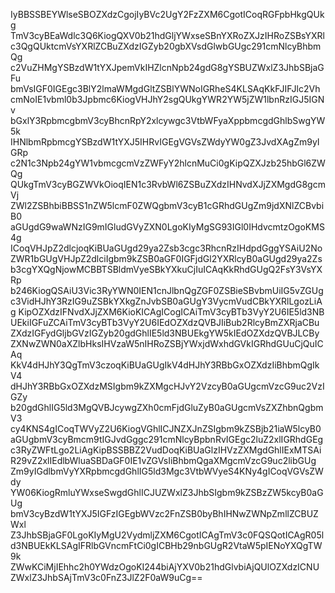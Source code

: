 IyBBSSBEYWlseSBOZXdzCgojIyBVc2UgY2FzZXM6CgotICoqRGFpbHkgQUkg
TmV3cyBEaWdlc3Q6KiogQXV0b21hdGljYWxseSBnYXRoZXJzIHRoZSBsYXRl
c3QgQUktcmVsYXRlZCBuZXdzIGZyb20gbXVsdGlwbGUgc291cmNlcyBhbmQg
c2VuZHMgYSBzdW1tYXJpemVkIHZlcnNpb24gdG8gYSBUZWxlZ3JhbSBjaGFu
bmVsIGF0IGEgc3BlY2lmaWMgdGltZSBlYWNoIGRheS4KLSAqKkFJIFJlc2Vh
cmNoIE1vbml0b3Jpbmc6KiogVHJhY2sgQUkgYWR2YW5jZW1lbnRzIGJ5IGNv
bGxlY3RpbmcgbmV3cyBhcnRpY2xlcywgc3VtbWFyaXppbmcgdGhlbSwgYW5k
IHNlbmRpbmcgYSBzdW1tYXJ5IHRvIGEgVGVsZWdyYW0gZ3JvdXAgZm9yIGRp
c2N1c3Npb24gYW1vbmcgcmVzZWFyY2hlcnMuCi0gKipQZXJzb25hbGl6ZWQg
QUkgTmV3cyBGZWVkOioqIEN1c3RvbWl6ZSBuZXdzIHNvdXJjZXMgdG8gcmVj
ZWl2ZSBhbiBBSS1nZW5lcmF0ZWQgbmV3cyB1cGRhdGUgZm9jdXNlZCBvbiB0
aGUgdG9waWNzIG9mIGludGVyZXN0LgoKIyMgSG93IGl0IHdvcmtzOgoKMS4g
ICoqVHJpZ2dlcjoqKiBUaGUgd29ya2Zsb3cgc3RhcnRzIHdpdGggYSAiU2No
ZWR1bGUgVHJpZ2dlciIgbm9kZSB0aGF0IGFjdGl2YXRlcyB0aGUgd29ya2Zs
b3cgYXQgNjowMCBBTSBldmVyeSBkYXkuCjIuICAqKkRhdGUgQ2FsY3VsYXRp
b246KiogQSAiU3Vic3RyYWN0IEN1cnJlbnQgZGF0ZSBieSBvbmUiIG5vZGUg
c3VidHJhY3RzIG9uZSBkYXkgZnJvbSB0aGUgY3VycmVudCBkYXRlLgozLiAg
KipOZXdzIFNvdXJjZXM6KioKICAgICogICAiTmV3cyBTb3VyY2U6IE5ld3NB
UEkiIGFuZCAiTmV3cyBTb3VyY2U6IEdOZXdzQVBJIiBub2RlcyBmZXRjaCBu
ZXdzIGFydGljbGVzIGZyb20gdGhlIE5ld3NBUEkgYW5kIEdOZXdzQVBJLCBy
ZXNwZWN0aXZlbHksIHVzaW5nIHRoZSBjYWxjdWxhdGVkIGRhdGUuCjQuICAq
KkV4dHJhY3QgTmV3czoqKiBUaGUgIkV4dHJhY3RBbGxOZXdzIiBhbmQgIkV4
dHJhY3RBbGxOZXdzMSIgbm9kZXMgcHJvY2VzcyB0aGUgcmVzcG9uc2VzIGZy
b20gdGhlIG5ld3MgQVBJcywgZXh0cmFjdGluZyB0aGUgcmVsZXZhbnQgbmV3
cy4KNS4gICoqTWVyZ2U6KiogVGhlICJNZXJnZSIgbm9kZSBjb21iaW5lcyB0
aGUgbmV3cyBmcm9tIGJvdGggc291cmNlcyBpbnRvIGEgc2luZ2xlIGRhdGEg
c3RyZWFtLgo2LiAgKipBSSBBZ2VudDoqKiBUaGlzIHVzZXMgdGhlIExMTSAi
R29vZ2xlIEdlbWluaSBDaGF0IE1vZGVsIiBhbmQgaXMgcmVzcG9uc2libGUg
Zm9yIGdlbmVyYXRpbmcgdGhlIG5ld3Mgc3VtbWVyeS4KNy4gICoqVGVsZWdy
YW06KiogRmluYWxseSwgdGhlICJUZWxlZ3JhbSIgbm9kZSBzZW5kcyB0aGUg
bmV3cyBzdW1tYXJ5IGFzIGEgbWVzc2FnZSB0byBhIHNwZWNpZmllZCBUZWxl
Z3JhbSBjaGF0LgoKIyMgU2VydmljZXM6CgotICAgTmV3c0FQSQotICAgR05l
d3NBUEkKLSAgIFRlbGVncmFtCi0gICBHb29nbGUgR2VtaW5pIENoYXQgTW9k
ZWwKCiMjIEhhc2h0YWdzOgoKI244biAjYXV0b21hdGlvbiAjQUlOZXdzICNU
ZWxlZ3JhbSAjTmV3c0FnZ3JlZ2F0aW9uCg==
